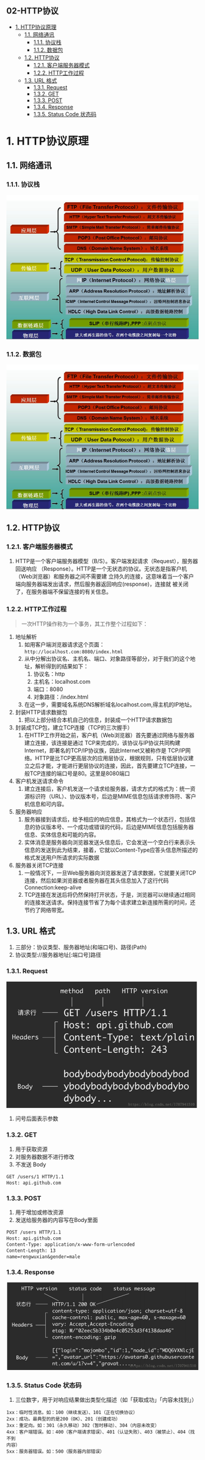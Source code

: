 02-HTTP协议
---

<!-- TOC -->

- [1. HTTP协议原理](#1-http协议原理)
  - [1.1. 网络通讯](#11-网络通讯)
    - [1.1.1. 协议栈](#111-协议栈)
    - [1.1.2. 数据包](#112-数据包)
  - [1.2. HTTP协议](#12-http协议)
    - [1.2.1. 客户端服务器模式](#121-客户端服务器模式)
    - [1.2.2. HTTP⼯作过程](#122-http作过程)
  - [1.3. URL 格式](#13-url-格式)
    - [1.3.1. Request](#131-request)
    - [1.3.2. GET](#132-get)
    - [1.3.3. POST](#133-post)
    - [1.3.4. Response](#134-response)
    - [1.3.5. Status Code 状态码](#135-status-code-状态码)

<!-- /TOC -->

# 1. HTTP协议原理

## 1.1. 网络通讯

### 1.1.1. 协议栈
![](img/web/10.png)

### 1.1.2. 数据包

![](img/web/10.png)

## 1.2. HTTP协议

### 1.2.1. 客户端服务器模式
1. HTTP是⼀个客户端服务器模型（B/S）。客户端发起请求（Request），服务器回送响应
（Response）。HTTP是⼀个⽆状态的协议。⽆状态是指客户机（Web浏览器）和服务器之间不需要建
⽴持久的连接，这意味着当⼀个客户端向服务器端发出请求，然后服务器返回响应(response)，连接就
被关闭了，在服务器端不保留连接的有关信息。

### 1.2.2. HTTP⼯作过程
>⼀次HTTP操作称为⼀个事务，其⼯作整个过程如下：
1. 地址解析
   1. 如⽤客户端浏览器请求这个⻚⾯：`http://localhost.com:8080/index.html`
   2. 从中分解出协议名、主机名、端⼝、对象路径等部分，对于我们的这个地址，解析得到的结果如下：
      1. 协议名：http
      2. 主机名：localhost.com
      3. 端⼝：8080
      4. 对象路径：/index.html
   3. 在这⼀步，需要域名系统DNS解析域名localhost.com,得主机的IP地址。
2. 封装HTTP请求数据包
   1. 把以上部分结合本机⾃⼰的信息，封装成⼀个HTTP请求数据包
3. 封装成TCP包，建⽴TCP连接（TCP的三次握⼿）
   1. 在HTTP⼯作开始之前，客户机（Web浏览器）⾸先要通过⽹络与服务器建⽴连接，该连接是通过 TCP来完成的，该协议与IP协议共同构建Internet，即著名的TCP/IP协议族，因此Internet⼜被称作是 TCP/IP⽹络。HTTP是⽐TCP更⾼层次的应⽤层协议，根据规则，只有低层协议建⽴之后才能，才能进⾏更层协议的连接，因此，⾸先要建⽴TCP连接，⼀般TCP连接的端⼝号是80。这⾥是8080端⼝
4. 客户机发送请求命令
   1. 建⽴连接后，客户机发送⼀个请求给服务器，请求⽅式的格式为：统⼀资源标识符（URL）、协议版本号，后边是MIME信息包括请求修饰符、客户机信息和可内容。
5. 服务器响应
   1. 服务器接到请求后，给予相应的响应信息，其格式为⼀个状态⾏，包括信息的协议版本号、⼀个成功或错误的代码，后边是MIME信息包括服务器信息、实体信息和可能的内容。
   2. 实体消息是服务器向浏览器发送头信息后，它会发送⼀个空⽩⾏来表示头信息的发送到此为结束，接着，它就以Content-Type应答头信息所描述的格式发送⽤户所请求的实际数据
6. 服务器关闭TCP连接
   1. ⼀般情况下，⼀旦Web服务器向浏览器发送了请求数据，它就要关闭TCP连接，然后如果浏览器或者服务器在其头信息加⼊了这⾏代码Connection:keep-alive
   2. TCP连接在发送后将仍然保持打开状态，于是，浏览器可以继续通过相同的连接发送请求。保持连接节省了为每个请求建⽴新连接所需的时间，还节约了⽹络带宽。

## 1.3. URL 格式
1. 三部分：协议类型、服务器地址(和端⼝号)、路径(Path)
2. 协议类型://服务器地址[:端⼝号]路径

### 1.3.1. Request
![](img/web/12.png)

1. 问号后面表示参数

### 1.3.2. GET
1. ⽤于获取资源
2. 对服务器数据不进⾏修改
3. 不发送 Body
```
GET /users/1 HTTP/1.1
Host: api.github.com
```

### 1.3.3. POST
1. ⽤于增加或修改资源
2. 发送给服务器的内容写在Body⾥⾯
```
POST /users HTTP/1.1
Host: api.github.com
Content-Type: application/x-www-form-urlencoded
Content-Length: 13
name=rengwuxian&gender=male
```

### 1.3.4. Response
![](img/web/13.png)

### 1.3.5. Status Code 状态码
1. 三位数字，⽤于对响应结果做出类型化描述（如「获取成功」「内容未找到」）
```
1xx：临时性消息。如：100（继续发送）、101（正在切换协议）
2xx：成功。最典型的的是200（OK）、201（创建成功）
3xx：重定向。如：301（永久移动）302（暂时移动）、304（内容未改变）
4xx：客户端错误。如：400（客户端请求错误）、401（认证失败）、403（被禁⽌）、404（找不到
内容）
5xx：服务器错误。如：500（服务器内部错误）
```